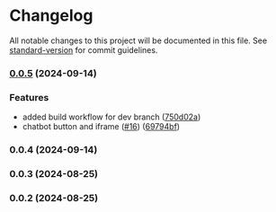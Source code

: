 # Changelog

All notable changes to this project will be documented in this file. See [standard-version](https://github.com/conventional-changelog/standard-version) for commit guidelines.

### [0.0.5](https://github.com/Aniiish0/ui-components/compare/v0.0.3...v0.0.5) (2024-09-14)

### Features

- added build workflow for dev branch ([750d02a](https://github.com/Aniiish0/ui-components/commit/750d02ab884ac9f6a5c878163081d7279b120486))
- chatbot button and iframe ([#16](https://github.com/Aniiish0/ui-components/issues/16)) ([69794bf](https://github.com/Aniiish0/ui-components/commit/69794bf89241fe755276e79dbad9e41f3a26c223))

### 0.0.4 (2024-09-14)

### 0.0.3 (2024-08-25)

### 0.0.2 (2024-08-25)
